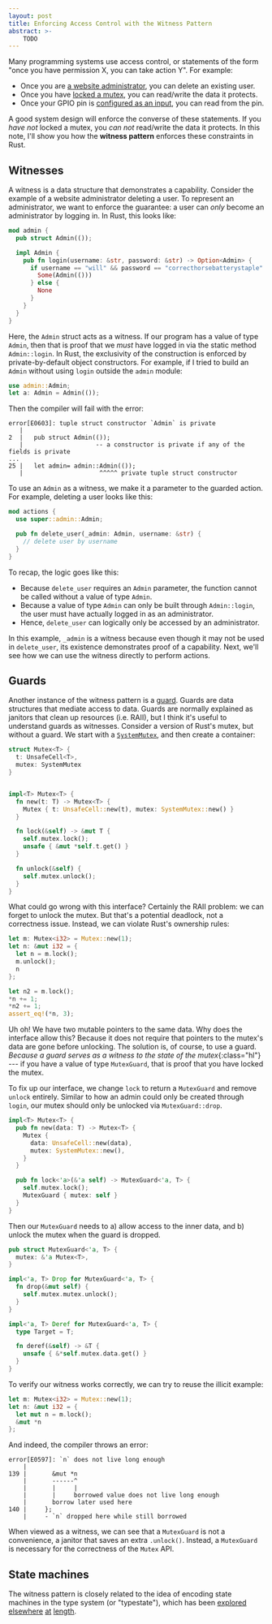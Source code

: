 ```yaml
---
layout: post
title: Enforcing Access Control with the Witness Pattern
abstract: >-
    TODO
---
```


Many programming systems use access control, or statements of the form "once you have permission X, you can take action Y". For example:

* Once you are [a website administrator](https://rocket.rs/v0.4/guide/requests/#request-guards), you can delete an existing user.
* Once you have [locked a mutex](https://doc.rust-lang.org/std/sync/struct.MutexGuard.html), you can read/write the data it protects.
* Once your GPIO pin is [configured as an input](https://rust-embedded.github.io/book/static-guarantees/design-contracts.html), you can read from the pin.

A good system design will enforce the converse of these statements. If you _have not_ locked a mutex, you _can not_ read/write the data it protects. In this note, I'll show you how the **witness pattern** enforces these constraints in Rust.

## Witnesses

A witness is a data structure that demonstrates a capability. Consider the example of a website administrator deleting a user. To represent an administrator, we want to enforce the guarantee: a user can _only_ become an administrator by logging in. In Rust, this looks like:

```rust
mod admin {
  pub struct Admin(());

  impl Admin {
    pub fn login(username: &str, password: &str) -> Option<Admin> {
      if username == "will" && password == "correcthorsebatterystaple" {
        Some(Admin(()))
      } else {
        None
      }
    }
  }
}
```

Here, the `Admin` struct acts as a witness. If our program has a value of type `Admin`, then that is proof that we _must_ have logged in via the static method `Admin::login`. In Rust, the exclusivity of the construction is enforced by private-by-default object constructors. For example, if I tried to build an `Admin` without using `login` outside the `admin` module:

```rust
use admin::Admin;
let a: Admin = Admin(());
```

Then the compiler will fail with the error:

```
error[E0603]: tuple struct constructor `Admin` is private
   |
2  |   pub struct Admin(());
   |                    -- a constructor is private if any of the fields is private
...
25 |   let admin= admin::Admin(());
   |                     ^^^^^ private tuple struct constructor
```

To use an `Admin` as a witness, we make it a parameter to the guarded action. For example, deleting a user looks like this:

```rust
mod actions {
  use super::admin::Admin;

  pub fn delete_user(_admin: Admin, username: &str) {
    // delete user by username
  }
}
```

To recap, the logic goes like this:
* Because `delete_user` requires an `Admin` parameter, the function cannot be called without a value of type `Admin`.
* Because a value of type `Admin` can only be built through `Admin::login`, the user must have actually logged in as an administrator.
* Hence, `delete_user` can logically only be accessed by an administrator.

In this example, `_admin` is a witness because even though it may not be used in `delete_user`, its existence demonstrates proof of a capability. Next, we'll see how we can use the witness directly to perform actions.

## Guards

Another instance of the witness pattern is a [guard](https://github.com/rust-unofficial/patterns/blob/master/patterns/RAII.md). Guards are data structures that mediate access to data. Guards are normally explained as janitors that clean up resources (i.e. RAII), but I think it's useful to understand guards as witnesses. Consider a version of Rust's mutex, but without a guard. We start with a [`SystemMutex`](https://gist.github.com/willcrichton/77460f3b9c6cc811468b9879445c106b), and then create a container:

```rust
struct Mutex<T> {
  t: UnsafeCell<T>,
  mutex: SystemMutex
}


impl<T> Mutex<T> {
  fn new(t: T) -> Mutex<T> {
    Mutex { t: UnsafeCell::new(t), mutex: SystemMutex::new() }
  }

  fn lock(&self) -> &mut T {
    self.mutex.lock();
    unsafe { &mut *self.t.get() }
  }

  fn unlock(&self) {
    self.mutex.unlock();
  }
}
```

What could go wrong with this interface? Certainly the RAII problem: we can forget to unlock the mutex. But that's a potential deadlock, not a correctness issue. Instead, we can violate Rust's ownership rules:

```rust
let m: Mutex<i32> = Mutex::new(1);
let n: &mut i32 = {
  let n = m.lock();
  m.unlock();
  n
};

let n2 = m.lock();
*n += 1;
*n2 += 1;
assert_eq!(*n, 3);
```

Uh oh! We have two mutable pointers to the same data. Why does the interface allow this? Because it does not require that pointers to the mutex's data are gone before unlocking. The solution is, of course, to use a guard. *Because a guard serves as a witness to the state of the mutex*{:class="hl"} --- if you have a value of type `MutexGuard`, that is proof that you have locked the mutex.

To fix up our interface, we change `lock` to return a `MutexGuard` and remove `unlock` entirely. Similar to how an admin could only be created through `login`, our mutex should only be unlocked via `MutexGuard::drop`.

```rust
impl<T> Mutex<T> {
  pub fn new(data: T) -> Mutex<T> {
    Mutex {
      data: UnsafeCell::new(data),
      mutex: SystemMutex::new(),
    }
  }

  pub fn lock<'a>(&'a self) -> MutexGuard<'a, T> {
    self.mutex.lock();
    MutexGuard { mutex: self }
  }
}
```

Then our `MutexGuard` needs to a) allow access to the inner data, and b) unlock the mutex when the guard is dropped.

```rust
pub struct MutexGuard<'a, T> {
  mutex: &'a Mutex<T>,
}

impl<'a, T> Drop for MutexGuard<'a, T> {
  fn drop(&mut self) {
    self.mutex.mutex.unlock();
  }
}

impl<'a, T> Deref for MutexGuard<'a, T> {
  type Target = T;

  fn deref(&self) -> &T {
    unsafe { &*self.mutex.data.get() }
  }
}
```

To verify our witness works correctly, we can try to reuse the illicit example:

```rust
let m: Mutex<i32> = Mutex::new(1);
let n: &mut i32 = {
  let mut n = m.lock();
  &mut *n
};
```

And indeed, the compiler throws an error:

```
error[E0597]: `n` does not live long enough
    |
139 |       &mut *n
    |       ------^
    |       |     |
    |       |     borrowed value does not live long enough
    |       borrow later used here
140 |     };
    |     - `n` dropped here while still borrowed
```

When viewed as a witness, we can see that a `MutexGuard` is not a convenience, a janitor that saves an extra `.unlock()`. Instead, a `MutexGuard` is necessary for the correctness of the `Mutex` API.

## State machines

The witness pattern is closely related to the idea of encoding state machines in the type system (or "typestate"), which has been [explored](http://cs242.stanford.edu/f19/lectures/08-2-typestate) [elsewhere](https://yoric.github.io/post/rust-typestate/) [at](https://blog.systems.ethz.ch/blog/2018/a-hammer-you-can-only-hold-by-the-handle.html) [length](https://lexi-lambda.github.io/blog/2019/11/05/parse-don-t-validate/).
